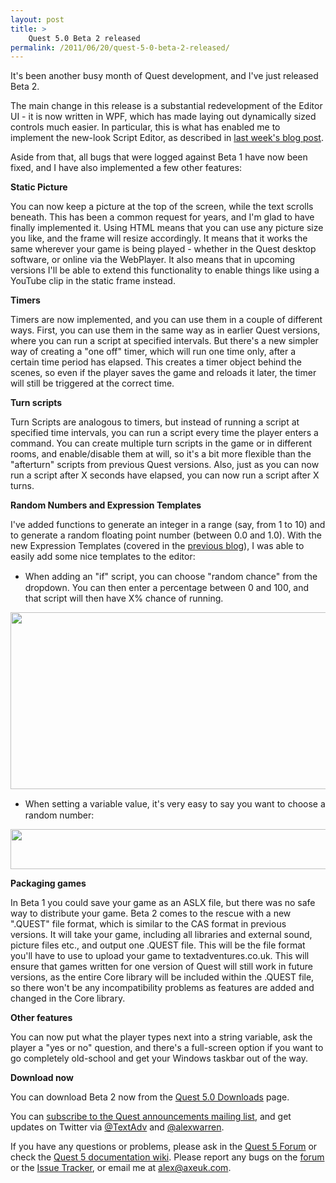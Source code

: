 ```yaml
---
layout: post
title: >
    Quest 5.0 Beta 2 released
permalink: /2011/06/20/quest-5-0-beta-2-released/
---
```

It's been another busy month of Quest development, and I've just released Beta 2.

The main change in this release is a substantial redevelopment of the Editor UI - it is now written in WPF, which has made laying out dynamically sized controls much easier. In particular, this is what has enabled me to implement the new-look Script Editor, as described in <a title="Programming visually – the Script Editor in Quest 5.0 Beta 2" href="http://www.textadventures.co.uk/blog/2011/06/13/programming-visually-the-script-editor-in-quest-5-0-beta-2/">last week's blog post</a>.

Aside from that, all bugs that were logged against Beta 1 have now been fixed, and I have also implemented a few other features:

<strong>Static Picture</strong>

You can now keep a picture at the top of the screen, while the text scrolls beneath. This has been a common request for years, and I'm glad to have finally implemented it. Using HTML means that you can use any picture size you like, and the frame will resize accordingly. It means that it works the same wherever your game is being played - whether in the Quest desktop software, or online via the WebPlayer. It also means that in upcoming versions I'll be able to extend this functionality to enable things like using a YouTube clip in the static frame instead.

<strong>Timers</strong>

Timers are now implemented, and you can use them in a couple of different ways. First, you can use them in the same way as in earlier Quest versions, where you can run a script at specified intervals. But there's a new simpler way of creating a "one off" timer, which will run one time only, after a certain time period has elapsed. This creates a timer object behind the scenes, so even if the player saves the game and reloads it later, the timer will still be triggered at the correct time.

<strong>Turn scripts</strong>

Turn Scripts are analogous to timers, but instead of running a script at specified time intervals, you can run a script every time the player enters a command. You can create multiple turn scripts in the game or in different rooms, and enable/disable them at will, so it's a bit more flexible than the "afterturn" scripts from previous Quest versions. Also, just as you can now run a script after X seconds have elapsed, you can now run a script after X turns.

<strong>Random Numbers and Expression Templates</strong>

I've added functions to generate an integer in a range (say, from 1 to 10) and to generate a random floating point number (between 0.0 and 1.0). With the new Expression Templates (covered in the <a title="Programming visually – the Script Editor in Quest 5.0 Beta 2" href="http://www.textadventures.co.uk/blog/2011/06/13/programming-visually-the-script-editor-in-quest-5-0-beta-2/">previous blog</a>), I was able to easily add some nice templates to the editor:
<ul>
	<li><span style="line-height:19px;">When adding an "if" script, you can choose "random chance" from the dropdown. You can then enter a percentage between 0 and 100, and that script will then have X% chance of running.</span></li>
</ul>
<a href="http://textadventuresblog.files.wordpress.com/2011/06/random1.png"><img class="alignnone size-full wp-image-604" title="random1" src="http://textadventuresblog.files.wordpress.com/2011/06/random1.png" alt="" width="650" height="283" /></a>
<ul>
	<li><span style="line-height:19px;">When setting a variable value, it's very easy to say you want to choose a random number:</span></li>
</ul>
<a href="http://textadventuresblog.files.wordpress.com/2011/06/random2.png"><img class="alignnone size-full wp-image-605" title="random2" src="http://textadventuresblog.files.wordpress.com/2011/06/random2.png" alt="" width="647" height="64" /></a>

<strong>Packaging games</strong>

In Beta 1 you could save your game as an ASLX file, but there was no safe way to distribute your game. Beta 2 comes to the rescue with a new ".QUEST" file format, which is similar to the CAS format in previous versions. It will take your game, including all libraries and external sound, picture files etc., and output one .QUEST file. This will be the file format you'll have to use to upload your game to textadventures.co.uk. This will ensure that games written for one version of Quest will still work in future versions, as the entire Core library will be included within the .QUEST file, so there won't be any incompatibility problems as features are added and changed in the Core library.

<strong>Other features</strong>

You can now put what the player types next into a string variable, ask the player a "yes or no" question, and there's a full-screen option if you want to go completely old-school and get your Windows taskbar out of the way.

<strong>Download now</strong>

You can download Beta 2 now from the <a href="http://quest5.net/index.php?title=Downloads">Quest 5.0 Downloads</a> page.

You can <a href="http://www.textadventures.co.uk/lists/?p=subscribe&amp;id=1">subscribe to the Quest announcements mailing list</a>, and get updates on Twitter via <a href="http://twitter.com/textadv">@TextAdv</a> and <a href="http://twitter.com/alexwarren">@alexwarren</a>.

If you have any questions or problems, please ask in the <a href="http://www.axeuk.com/phpBB3/viewforum.php?f=10">Quest 5 Forum</a> or check the <a href="http://quest5.net/">Quest 5 documentation wiki</a>. Please report any bugs on the <a href="http://www.axeuk.com/phpBB3/viewforum.php?f=10">forum</a> or the <a href="http://quest.codeplex.com/workitem/list/advanced">Issue Tracker</a>, or email me at <a href="mailto:alex@axeuk.com">alex@axeuk.com</a>.